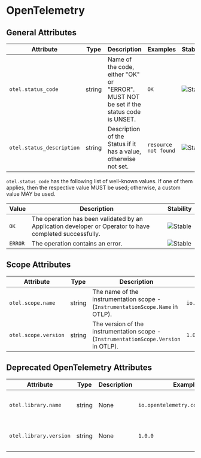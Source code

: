 <!--- Hugo front matter used to generate the website version of this page:
--->

# OpenTelemetry

## General Attributes

<!-- semconv registry.otel(omit_requirement_level) -->
| Attribute  | Type | Description  | Examples  | Stability |
|---|---|---|---|---|
| `otel.status_code` | string | Name of the code, either "OK" or "ERROR". MUST NOT be set if the status code is UNSET. | `OK` | ![Stable](https://img.shields.io/badge/-stable-lightgreen) |
| `otel.status_description` | string | Description of the Status if it has a value, otherwise not set. | `resource not found` | ![Stable](https://img.shields.io/badge/-stable-lightgreen) |

`otel.status_code` has the following list of well-known values. If one of them applies, then the respective value MUST be used; otherwise, a custom value MAY be used.

| Value  | Description | Stability |
|---|---|---|
| `OK` | The operation has been validated by an Application developer or Operator to have completed successfully. | ![Stable](https://img.shields.io/badge/-stable-lightgreen) |
| `ERROR` | The operation contains an error. | ![Stable](https://img.shields.io/badge/-stable-lightgreen) |
<!-- endsemconv -->

## Scope Attributes

<!-- semconv registry.otel.scope(omit_requirement_level) -->
| Attribute  | Type | Description  | Examples  | Stability |
|---|---|---|---|---|
| `otel.scope.name` | string | The name of the instrumentation scope - (`InstrumentationScope.Name` in OTLP). | `io.opentelemetry.contrib.mongodb` | ![Stable](https://img.shields.io/badge/-stable-lightgreen) |
| `otel.scope.version` | string | The version of the instrumentation scope - (`InstrumentationScope.Version` in OTLP). | `1.0.0` | ![Stable](https://img.shields.io/badge/-stable-lightgreen) |
<!-- endsemconv -->

## Deprecated OpenTelemetry Attributes

<!-- semconv registry.otel.library(omit_requirement_level) -->
| Attribute  | Type | Description  | Examples  | Stability |
|---|---|---|---|---|
| `otel.library.name` | string | None | `io.opentelemetry.contrib.mongodb` | ![Deprecated](https://img.shields.io/badge/-deprecated-red)<br>use the `otel.scope.name` attribute. |
| `otel.library.version` | string | None | `1.0.0` | ![Deprecated](https://img.shields.io/badge/-deprecated-red)<br>use the `otel.scope.version` attribute. |
<!-- endsemconv -->